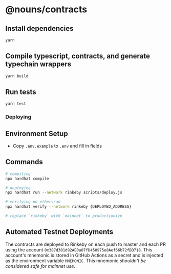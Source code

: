 # @nouns/contracts

## Install dependencies

```sh
yarn
```

## Compile typescript, contracts, and generate typechain wrappers

```sh
yarn build
```

## Run tests

```sh
yarn test
```

### Deploying

## Environment Setup

- Copy `.env.example` to `.env` and fill in fields

## Commands

```sh
# compiling
npx hardhat compile

# deploying
npx hardhat run --network rinkeby scripts/deploy.js

# verifying on etherscan
npx hardhat verify --network rinkeby {DEPLOYED_ADDRESS}

# replace `rinkeby` with `mainnet` to productionize
```

## Automated Testnet Deployments

The contracts are deployed to Rinkeby on each push to master and each PR using the account `0x387d301d92AE0a87fD450975e8Aef66b72fBD718`. This account's mnemonic is stored in GitHub Actions as a secret and is injected as the environment variable `MNEMONIC`. This mnemonic _shouldn't be considered safe for mainnet use_.
